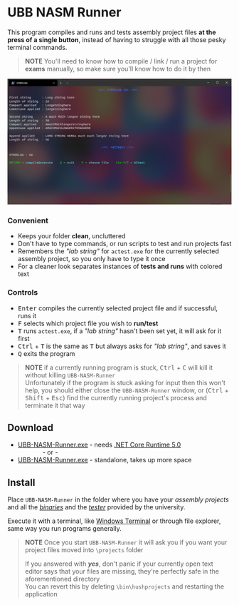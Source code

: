 # UBB NASM Runner

This program compiles and runs and tests assembly project files **at the press of a single button**,
instead of having to struggle with all those pesky terminal commands.

> **NOTE** You'll need to know how to compile / link / run a project for **exams** manually,
> so make sure you'll know how to do it by then

![demo](https://raw.githubusercontent.com/FLevent29/UBB-NASM-Runner/master/demo.png)

### Convenient

- Keeps your folder **clean**, uncluttered
- Don't have to type commands, or run scripts to 
  test and run projects fast
- Remembers the _"lab string"_ for `actest.exe` for the
  currently selected assembly project, 
  so you only have to type it once
- For a cleaner look separates instances of **tests and runs**
  with colored text

### Controls

- <kbd>Enter</kbd> compiles the currently selected 
  project file and if successful, runs it
- <kbd>F</kbd> selects which project file 
  you wish to **run/test**
- <kbd>T</kbd> runs `actest.exe`, if a _"lab string"_ hasn't 
  been set yet, it will ask for it first
- <kbd>Ctrl</kbd> + <kbd>T</kbd> is the same as <kbd>T</kbd>
  but always asks for _"lab string"_, and saves it
- <kbd>Q</kbd> exits the program

> **NOTE** if a currently running program is
> stuck, <kbd>Ctrl</kbd> + <kbd>C</kbd> will kill it without
> killing `UBB-NASM-Runner`  
> Unfortunately if the program is stuck asking for input
> then this won't help, you should either close the `UBB-NASM-Runner`
> window, or (<kbd>Ctrl</kbd> + <kbd>Shift</kbd> + <kbd>Esc</kbd>)
> find the currently running project's process and terminate it
> that way

## Download

- [UBB-NASM-Runner.exe](https://raw.githubusercontent.com/FLevent29/UBB-NASM-Runner/master/UBB-NASM-Runner.exe)
\- needs [.NET Core Runtime 5.0](https://dotnet.microsoft.com/download/dotnet/thank-you/runtime-desktop-5.0.2-windows-x64-installer)  
  &nbsp;&nbsp;&nbsp;&nbsp;&nbsp;&nbsp;&nbsp;&nbsp;&nbsp;&nbsp;&nbsp;&nbsp;&nbsp;&nbsp;- or -
- [UBB-NASM-Runner.exe](https://raw.githubusercontent.com/FLevent29/UBB-NASM-Runner/master/UBB-NASM-Runner-standalone.exe)
\- standalone, takes up more space

## Install

Place `UBB-NASM-Runner` in the folder where you have your _assembly projects_ 
and all the _[binaries](https://www.cs.ubbcluj.ro/~afra/ac/aclab.zip)_ 
and the _[tester](https://www.cs.ubbcluj.ro/~scsanad/actest/actest.zip)_ provided by the university.

Execute it with a terminal, like [Windows Terminal](https://github.com/microsoft/terminal#installing-and-running-windows-terminal) 
or through file explorer, same way you run programs generally.

> **NOTE** Once you start `UBB-NASM-Runner` it will ask you
> if you want your project files moved into `\projects` folder  
> 
> If you answered with _**yes**_, don't panic if your
> currently open text editor says that your files are
> missing, they're perfectly safe in the aforementioned
> directory  
> You can revert this by deleting `\bin\hushprojects` 
> and restarting the application
